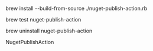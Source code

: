 brew install --build-from-source ./nuget-publish-action.rb

brew test nuget-publish-action

brew uninstall nuget-publish-action

NugetPublishAction